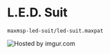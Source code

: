 # L.E.D. Suit

`maxmsp-led-suit/led-suit.maxpat`

<img src="http://i.imgur.com/smbfN8a.png" title="Hosted by imgur.com" />
